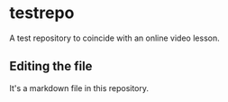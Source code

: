 # testrepo
A test repository to coincide with an online video lesson.

## Editing the file

It's a markdown file in this repository.

